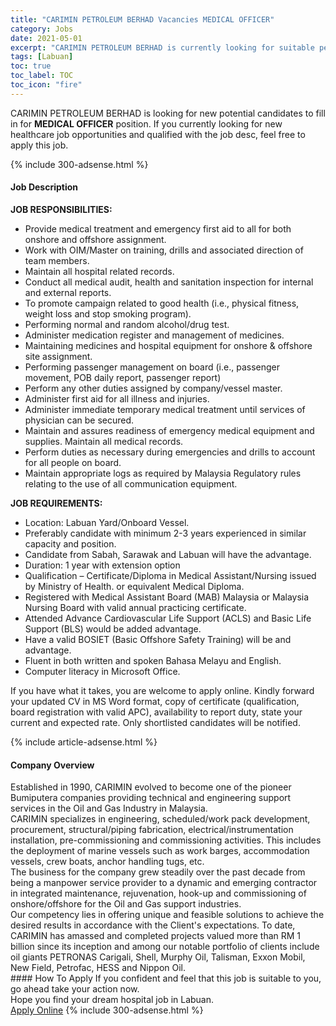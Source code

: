 ```yaml
---
title: "CARIMIN PETROLEUM BERHAD Vacancies MEDICAL OFFICER" 
category: Jobs 
date: 2021-05-01 
excerpt: "CARIMIN PETROLEUM BERHAD is currently looking for suitable person to fill in the MEDICAL OFFICER which positioned at Labuan" 
tags: [Labuan] 
toc: true 
toc_label: TOC 
toc_icon: "fire" 
--- 
```


<p>CARIMIN PETROLEUM BERHAD is looking for new potential candidates to fill in for <b>MEDICAL OFFICER</b> position. If you currently looking for new healthcare job opportunities and qualified with the job desc, feel free to apply this job.
</p>{% include 300-adsense.html %} 
<div><div><h4>Job Description</h4></div><div><div><span><div><p><strong>JOB RESPONSIBILITIES:</strong></p><ul><li><span>Provide medical treatment and emergency first aid to all for both onshore and offshore assignment.</span></li><li><span>Work with OIM/Master on training, drills and associated direction of team members.</span></li><li><span>Maintain all hospital related records.</span></li><li><span>Conduct all medical audit, health and sanitation inspection for internal and external reports.</span></li><li><span>To promote campaign related to good health (i.e., physical fitness, weight loss and stop smoking program).</span></li><li><span>Performing normal and random alcohol/drug test.</span></li><li><span>Administer medication register and management of medicines.</span></li><li><span>Maintaining medicines and hospital equipment for onshore &amp; offshore site assignment.</span></li><li><span>Performing passenger management on board (i.e., passenger movement, POB daily report, passenger report)</span></li><li><span>Perform any other duties assigned by company/vessel master.</span></li><li><span>Administer first aid for all illness and injuries.</span></li><li><span>Administer immediate temporary medical treatment until services of physician can be secured.</span></li><li><span>Maintain and assures readiness of emergency medical equipment and supplies. Maintain all medical records.</span></li><li><span>Perform duties as necessary during emergencies and drills to account for all people on board.</span></li><li><span>Maintain appropriate logs as required by Malaysia Regulatory rules relating to the use of all communication equipment.</span></li></ul><p><strong>JOB REQUIREMENTS:</strong></p><ul><li><span>Location: Labuan Yard/Onboard Vessel.</span></li><li><span>Preferably candidate with minimum 2-3 years experienced in similar capacity and position.</span></li><li><span>Candidate from Sabah, Sarawak and Labuan will have the advantage.</span></li><li><span>Duration: 1 year with extension option</span></li><li><span>Qualification &#8211; Certificate/Diploma in Medical Assistant/Nursing issued by Ministry of Health. or equivalent Medical Diploma.</span></li><li><span>Registered with Medical Assistant Board (MAB) Malaysia or Malaysia Nursing Board with valid annual practicing certificate.</span></li><li><span>Attended Advance Cardiovascular Life Support (ACLS) and Basic Life Support (BLS) would be added advantage.</span></li><li><span>Have a valid BOSIET (Basic Offshore Safety Training) will be and advantage.</span></li><li><span>Fluent in both written and spoken Bahasa Melayu and English.</span></li><li><span>Computer literacy in Microsoft Office.</span></li></ul><p><span>If you have what it takes, you are welcome to apply online. Kindly forward your updated CV in MS Word format, copy of certificate (qualification, board registration with valid APC), availability to report duty, state your current and expected rate. Only shortlisted candidates will be notified.</span></p></div></span></div></div></div> 
{% include article-adsense.html %} 
<div><div><h4>Company Overview</h4></div><div><div><span><div><div>
<div>Established in 1990, CARIMIN evolved to become one of the pioneer Bumiputera companies providing technical and engineering support services in the Oil and Gas Industry in Malaysia.</div>
<div>CARIMIN specializes in engineering, scheduled/work pack development, procurement, structural/piping fabrication, electrical/instrumentation installation, pre-commissioning and commissioning activities. This includes the deployment of marine vessels such as work barges, accommodation vessels, crew boats, anchor handling tugs, etc.</div>
<div>The business for the company grew steadily over the past decade from being a manpower service provider to a dynamic and emerging contractor in integrated maintenance, rejuvenation, hook-up and commissioning of onshore/offshore for the Oil and Gas support industries.</div>
<div>Our competency lies in offering unique and feasible solutions to achieve the desired results in accordance with the Client's expectations. To date, CARIMIN has amassed and completed projects valued more than RM 1 billion since its inception and among our notable portfolio of clients include oil giants PETRONAS Carigali, Shell, Murphy Oil, Talisman, Exxon Mobil, New Field, Petrofac, HESS and Nippon Oil.</div>
</div></div></span></div></div></div> 
#### How To Apply 
If you confident and feel that this job is suitable to you, go ahead take your action now. <br/> 
Hope you find your dream hospital job in Labuan. <br/> 
<a href="https://www.jobstreet.com.my/en/job/medical-officer-4538578?jobId=jobstreet-my-job-4538578" class="btn btn--warning" target="_blank" rel="nofollow noopenner">Apply Online</a> 
{% include 300-adsense.html %} 